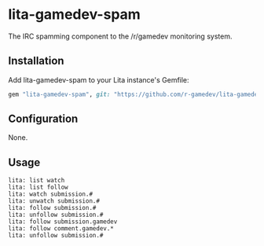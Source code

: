 # lita-gamedev-spam

The IRC spamming component to the /r/gamedev monitoring system.

## Installation

Add lita-gamedev-spam to your Lita instance's Gemfile:

``` ruby
gem "lita-gamedev-spam", git: "https://github.com/r-gamedev/lita-gamedev-spam"
```

## Configuration

None.

## Usage

```irc
lita: list watch
lita: list follow
lita: watch submission.#
lita: unwatch submission.#
lita: follow submission.#
lita: unfollow submission.#
lita: follow submission.gamedev
lita: follow comment.gamedev.*
lita: unfollow submission.#
```
